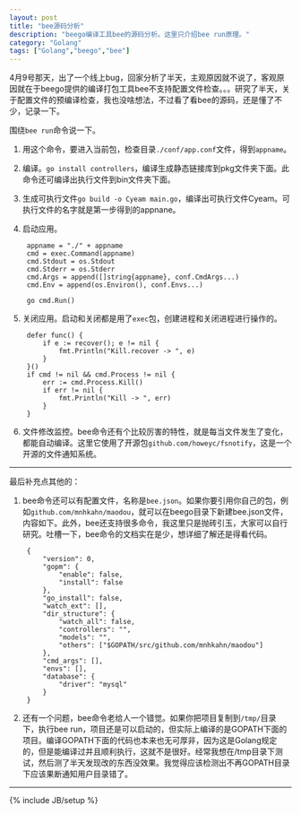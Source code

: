 ```yaml
---
layout: post
title: "bee源码分析"
description: "beego编译工具bee的源码分析。这里只介绍bee run原理。"
category: "Golang"
tags: ["Golang","beego","bee"]
---
```

 
4月9号那天，出了一个线上bug，回家分析了半天，主观原因就不说了，客观原因就在于beego提供的编译打包工具bee不支持配置文件检查。。。研究了半天，关于配置文件的预编译检查，我也没啥想法，不过看了看bee的源码，还是懂了不少，记录一下。

围绕`bee run`命令说一下。

1. 用这个命令，要进入当前包，检查目录`./conf/app.conf`文件，得到`appname`。
2. 编译。`go install controllers`，编译生成静态链接库到pkg文件夹下面。此命令还可编译出执行文件到bin文件夹下面。
3. 生成可执行文件`go build -o Cyeam main.go`，编译出可执行文件Cyeam。可执行文件的名字就是第一步得到的appnane。
4. 启动应用。

		appname = "./" + appname
		cmd = exec.Command(appname)
		cmd.Stdout = os.Stdout
		cmd.Stderr = os.Stderr
		cmd.Args = append([]string{appname}, conf.CmdArgs...)
		cmd.Env = append(os.Environ(), conf.Envs...)

		go cmd.Run()

5. 关闭应用。启动和关闭都是用了`exec`包，创建进程和关闭进程进行操作的。

		defer func() {
			if e := recover(); e != nil {
				fmt.Println("Kill.recover -> ", e)
			}
		}()
		if cmd != nil && cmd.Process != nil {
			err := cmd.Process.Kill()
			if err != nil {
				fmt.Println("Kill -> ", err)
			}
		}

6. 文件修改监控。bee命令还有个比较厉害的特性，就是每当文件发生了变化，都能自动编译。这里它使用了开源包`github.com/howeyc/fsnotify`，这是一个开源的文件通知系统。

---

最后补充点其他的：

1. bee命令还可以有配置文件，名称是`bee.json`。如果你要引用你自己的包，例如`github.com/mnhkahn/maodou`，就可以在beego目录下新建bee.json文件，内容如下。此外，bee还支持很多命令，我这里只是抛砖引玉，大家可以自行研究。吐槽一下，bee命令的文档实在是少，想详细了解还是得看代码。

		{
			"version": 0,
			"gopm": {
				"enable": false,
				"install": false
			},
			"go_install": false,
			"watch_ext": [],
			"dir_structure": {
				"watch_all": false,
				"controllers": "",
				"models": "",
				"others": ["$GOPATH/src/github.com/mnhkahn/maodou"]
			},
			"cmd_args": [],
			"envs": [],
			"database": {
				"driver": "mysql"
			}
		}

2. 还有一个问题，bee命令老给人一个错觉。如果你把项目复制到`/tmp/`目录下，执行bee run，项目还是可以启动的，但实际上编译的是GOPATH下面的项目。编译GOPATH下面的代码也本来也无可厚非，因为这是Golang规定的，但是能编译过并且顺利执行，这就不是很好。经常我想在/tmp目录下测试，然后测了半天发现改的东西没效果。我觉得应该检测出不再GOPATH目录下应该果断通知用户目录错了。


---

 
{% include JB/setup %}